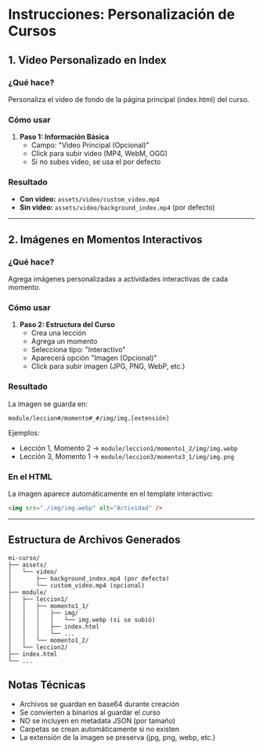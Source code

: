 # Instrucciones: Personalización de Cursos

## 1. Video Personalizado en Index

### ¿Qué hace?
Personaliza el video de fondo de la página principal (index.html) del curso.

### Cómo usar
1. **Paso 1: Información Básica**
   - Campo: "Video Principal (Opcional)"
   - Click para subir video (MP4, WebM, OGG)
   - Si no subes video, se usa el por defecto

### Resultado
- **Con video:** `assets/video/custom_video.mp4`
- **Sin video:** `assets/video/background_index.mp4` (por defecto)

---

## 2. Imágenes en Momentos Interactivos

### ¿Qué hace?
Agrega imágenes personalizadas a actividades interactivas de cada momento.

### Cómo usar
1. **Paso 2: Estructura del Curso**
   - Crea una lección
   - Agrega un momento
   - Selecciona tipo: "Interactivo"
   - Aparecerá opción "Imagen (Opcional)"
   - Click para subir imagen (JPG, PNG, WebP, etc.)

### Resultado
La imagen se guarda en:
```
module/leccion#/momento#_#/img/img.[extensión]
```

Ejemplos:
- Lección 1, Momento 2 → `module/leccion1/momento1_2/img/img.webp`
- Lección 3, Momento 1 → `module/leccion3/momento3_1/img/img.png`

### En el HTML
La imagen aparece automáticamente en el template interactivo:
```html
<img src="./img/img.webp" alt="Actividad" />
```

---

## Estructura de Archivos Generados

```
mi-curso/
├── assets/
│   └── video/
│       ├── background_index.mp4 (por defecto)
│       └── custom_video.mp4 (opcional)
├── module/
│   ├── leccion1/
│   │   ├── momento1_1/
│   │   │   ├── img/
│   │   │   │   └── img.webp (si se subió)
│   │   │   ├── index.html
│   │   │   └── ...
│   │   └── momento1_2/
│   └── leccion2/
├── index.html
└── ...
```

## Notas Técnicas

- Archivos se guardan en base64 durante creación
- Se convierten a binarios al guardar el curso
- NO se incluyen en metadata JSON (por tamaño)
- Carpetas se crean automáticamente si no existen
- La extensión de la imagen se preserva (jpg, png, webp, etc.)

